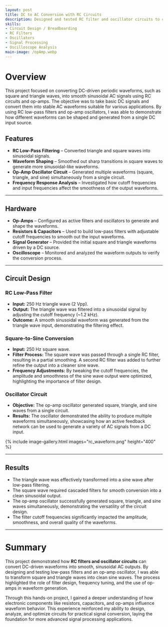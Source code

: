 ```yaml
---
layout: post
title: DC to AC Conversion with RC Circuits
description: Designed and tested RC filter and oscillator circuits to convert DC-driven periodic waveforms into sinusoidal AC signals. Implemented waveform shaping and generation using op-amps and passive components.
skills:
- Circuit Design / Breadboarding
- RC Filters
- Oscillators
- Signal Processing
- Oscilloscope Analysis
main-image: /opAmp.webp
---
```


# Overview
This project focused on converting DC-driven periodic waveforms, such as square and triangle waves, into smooth sinusoidal AC signals using RC circuits and op-amps. The objective was to take basic DC signals and convert them into stable AC waveforms suitable for various applications. By using RC low-pass filters and op-amp oscillators, I was able to demonstrate how different waveforms can be shaped and generated from a single DC input source.

## Features
- **RC Low-Pass Filtering** – Converted triangle and square waves into sinusoidal signals.  
- **Waveform Shaping** – Smoothed out sharp transitions in square waves to generate more sinusoidal-like waveforms.  
- **Op-Amp Oscillator Circuit** – Generated multiple waveforms (square, triangle, and sine) simultaneously from a single circuit.  
- **Frequency Response Analysis** – Investigated how cutoff frequencies and input frequencies affect the smoothness of the output waveforms.

---
## Hardware
- **Op-Amps** – Configured as active filters and oscillators to generate and shape the waveforms.  
- **Resistors & Capacitors** – Used to build low-pass filters with adjustable cutoff frequencies to smooth out the input waveforms.  
- **Signal Generator** – Provided the initial square and triangle waveforms driven by a DC source.  
- **Oscilloscope** – Monitored and analyzed the waveform outputs to verify the conversion process.

---
## Circuit Design
### RC Low-Pass Filter  
- **Input:** 250 Hz triangle wave (2 Vpp).  
- **Output:** The triangle wave was filtered into a sinusoidal signal by adjusting the cutoff frequency (~1.2 kHz).  
- **Outcome:** A smooth sinusoidal waveform was generated from the triangle wave input, demonstrating the filtering effect.

### Square-to-Sine Conversion  
- **Input:** 250 Hz square wave.  
- **Filter Process:** The square wave was passed through a single RC filter, resulting in a partial smoothing. A second RC filter was added to further refine the output into a cleaner sine wave.  
- **Frequency Adjustments:** By tweaking the cutoff frequencies, the amplitude and smoothness of the sine wave output were optimized, highlighting the importance of filter design.

### Oscillator Circuit  
- **Objective:** The op-amp oscillator generated square, triangle, and sine waves from a single circuit.  
- **Results:** The oscillator demonstrated the ability to produce multiple waveforms simultaneously, showcasing how an active feedback network can be used to generate a variety of AC signals from a DC input.

{% include image-gallery.html images="rc_waveform.png" height="400" %}

---
## Results
- The triangle wave was effectively transformed into a sine wave after low-pass filtering.  
- The square wave required cascaded filters for smooth conversion into a clean sinusoidal output.  
- The op-amp oscillator successfully generated square, triangle, and sine waves simultaneously, demonstrating the versatility of the circuit design.  
- The filter cutoff frequencies significantly impacted the amplitude, smoothness, and overall quality of the waveforms.

---
# Summary
This project demonstrated how **RC filters and oscillator circuits** can convert DC-driven waveforms into smooth, sinusoidal AC outputs. By designing and testing low-pass filters and an op-amp oscillator, I was able to transform square and triangle waves into clean sine waves. The process highlighted the role of filter design, frequency tuning, and the use of op-amps in waveform generation.

Through this hands-on project, I gained a deeper understanding of how electronic components like resistors, capacitors, and op-amps influence waveform behavior. This experience reinforced my ability to design, analyze, and optimize circuits for practical signal conversion, laying the foundation for more advanced signal processing applications.
